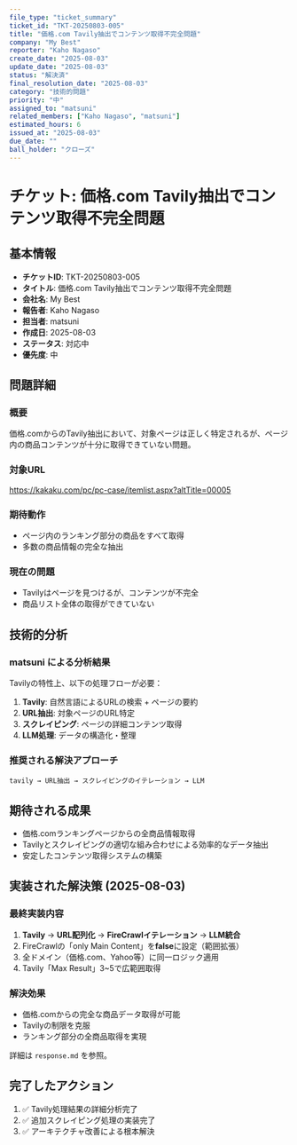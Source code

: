 ```yaml
---
file_type: "ticket_summary"
ticket_id: "TKT-20250803-005"
title: "価格.com Tavily抽出でコンテンツ取得不完全問題"
company: "My Best"
reporter: "Kaho Nagaso"
create_date: "2025-08-03"
update_date: "2025-08-03"
status: "解決済"
final_resolution_date: "2025-08-03"
category: "技術的問題"
priority: "中"
assigned_to: "matsuni"
related_members: ["Kaho Nagaso", "matsuni"]
estimated_hours: 6
issued_at: "2025-08-03"
due_date: ""
ball_holder: "クローズ"
---
```


# チケット: 価格.com Tavily抽出でコンテンツ取得不完全問題

## 基本情報
- **チケットID**: TKT-20250803-005
- **タイトル**: 価格.com Tavily抽出でコンテンツ取得不完全問題
- **会社名**: My Best
- **報告者**: Kaho Nagaso
- **担当者**: matsuni
- **作成日**: 2025-08-03
- **ステータス**: 対応中
- **優先度**: 中

## 問題詳細

### 概要
価格.comからのTavily抽出において、対象ページは正しく特定されるが、ページ内の商品コンテンツが十分に取得できていない問題。

### 対象URL
https://kakaku.com/pc/pc-case/itemlist.aspx?altTitle=00005

### 期待動作
- ページ内のランキング部分の商品をすべて取得
- 多数の商品情報の完全な抽出

### 現在の問題
- Tavilyはページを見つけるが、コンテンツが不完全
- 商品リスト全体の取得ができていない

## 技術的分析

### matsuni による分析結果
Tavilyの特性上、以下の処理フローが必要：

1. **Tavily**: 自然言語によるURLの検索 + ページの要約
2. **URL抽出**: 対象ページのURL特定
3. **スクレイピング**: ページの詳細コンテンツ取得
4. **LLM処理**: データの構造化・整理

### 推奨される解決アプローチ
`tavily → URL抽出 → スクレイピングのイテレーション → LLM`

## 期待される成果
- 価格.comランキングページからの全商品情報取得
- Tavilyとスクレイピングの適切な組み合わせによる効率的なデータ抽出
- 安定したコンテンツ取得システムの構築

## 実装された解決策 (2025-08-03)

### 最終実装内容
1. **Tavily** → **URL配列化** → **FireCrawlイテレーション** → **LLM統合**
2. FireCrawlの「only Main Content」を**false**に設定（範囲拡張）
3. 全ドメイン（価格.com、Yahoo等）に同一ロジック適用
4. Tavily「Max Result」3~5で広範囲取得

### 解決効果
- 価格.comからの完全な商品データ取得が可能
- Tavilyの制限を克服
- ランキング部分の全商品取得を実現

詳細は `response.md` を参照。

## 完了したアクション
1. ✅ Tavily処理結果の詳細分析完了
2. ✅ 追加スクレイピング処理の実装完了
3. ✅ アーキテクチャ改善による根本解決
